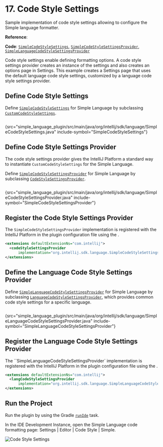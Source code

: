 <!-- Copyright 2000-2025 JetBrains s.r.o. and contributors. Use of this source code is governed by the Apache 2.0 license. -->

# 17. Code Style Settings

<link-summary>Sample implementation of code style settings allowing to configure the Simple language formatter.</link-summary>

<tldr>

**Reference**: [](code_formatting.md#code-style-settings)

**Code**: [`SimpleCodeStyleSettings`](%gh-sdk-samples-master%/simple_language_plugin/src/main/java/org/intellij/sdk/language/SimpleCodeStyleSettings.java),
[`SimpleCodeStyleSettingsProvider`](%gh-sdk-samples-master%/simple_language_plugin/src/main/java/org/intellij/sdk/language/SimpleCodeStyleSettingsProvider.java),
[`SimpleLanguageCodeStyleSettingsProvider`](%gh-sdk-samples-master%/simple_language_plugin/src/main/java/org/intellij/sdk/language/SimpleLanguageCodeStyleSettingsProvider.java)

</tldr>

<include from="language_and_filetype.md" element-id="custom_language_tutorial_header"></include>

Code style settings enable defining formatting options.
A code style settings provider creates an instance of the settings and also creates an options page in Settings.
This example creates a Settings page that uses the default language code style settings, customized by a language code style settings provider.

## Define Code Style Settings

Define [`SimpleCodeStyleSettings`](%gh-sdk-samples-master%/simple_language_plugin/src/main/java/org/intellij/sdk/language/SimpleCodeStyleSettings.java)
for Simple Language by subclassing [`CustomCodeStyleSettings`](%gh-ic%/platform/code-style-api/src/com/intellij/psi/codeStyle/CustomCodeStyleSettings.java).

```java
```
{src="simple_language_plugin/src/main/java/org/intellij/sdk/language/SimpleCodeStyleSettings.java" include-symbol="SimpleCodeStyleSettings"}

## Define Code Style Settings Provider

The code style settings provider gives the IntelliJ Platform a standard way to instantiate `CustomCodeStyleSettings` for the Simple Language.

Define [`SimpleCodeStyleSettingsProvider`](%gh-sdk-samples-master%/simple_language_plugin/src/main/java/org/intellij/sdk/language/SimpleCodeStyleSettingsProvider.java)
for Simple Language by subclassing [`CodeStyleSettingsProvider`](%gh-ic%/platform/lang-api/src/com/intellij/psi/codeStyle/CodeStyleSettingsProvider.java).

```java
```
{src="simple_language_plugin/src/main/java/org/intellij/sdk/language/SimpleCodeStyleSettingsProvider.java" include-symbol="SimpleCodeStyleSettingsProvider"}

## Register the Code Style Settings Provider

The `SimpleCodeStyleSettingsProvider` implementation is registered with the IntelliJ Platform in the plugin configuration file
using the <include from="snippets.topic" element-id="ep"><var name="ep" value="com.intellij.codeStyleSettingsProvider"/></include>.

```xml
<extensions defaultExtensionNs="com.intellij">
  <codeStyleSettingsProvider
      implementation="org.intellij.sdk.language.SimpleCodeStyleSettingsProvider"/>
</extensions>
```

## Define the Language Code Style Settings Provider

Define [`SimpleLanguageCodeStyleSettingsProvider`](%gh-sdk-samples-master%/simple_language_plugin/src/main/java/org/intellij/sdk/language/SimpleLanguageCodeStyleSettingsProvider.java) for Simple Language by subclassing [`LanguageCodeStyleSettingsProvider`](%gh-ic%/platform/lang-api/src/com/intellij/psi/codeStyle/LanguageCodeStyleSettingsProvider.java), which provides common code style settings for a specific language.

```java
```
{src="simple_language_plugin/src/main/java/org/intellij/sdk/language/SimpleLanguageCodeStyleSettingsProvider.java" include-symbol="SimpleLanguageCodeStyleSettingsProvider"}

## Register the Language Code Style Settings Provider

The ``SimpleLanguageCodeStyleSettingsProvider` implementation is registered with the IntelliJ Platform in the plugin configuration file
using the <include from="snippets.topic" element-id="ep"><var name="ep" value="com.intellij.langCodeStyleSettingsProvider"/></include>.

```xml
<extensions defaultExtensionNs="com.intellij">
  <langCodeStyleSettingsProvider
      implementation="org.intellij.sdk.language.SimpleLanguageCodeStyleSettingsProvider"/>
</extensions>
```

## Run the Project

Run the plugin by using the Gradle [`runIde`](creating_plugin_project.md#running-a-plugin-with-the-runide-gradle-task) task.

In the IDE Development Instance, open the Simple Language code formatting page: <ui-path>Settings | Editor | Code Style | Simple</ui-path>.

![Code Style Settings](code_style_settings.png)
